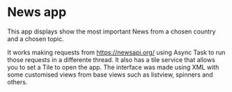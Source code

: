 News app
===================================

This app displays show the most important News from a chosen country and a chosen topic.

It works making requests from https://newsapi.org/ using Async Task to run those requests in a differente thread. It also has a tile service that allows you to set a Tile to open the app. The interface was made using XML with some customised views from base views such as listview, spinners and others.
